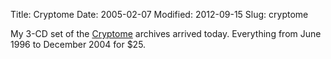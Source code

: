 Title: Cryptome
Date: 2005-02-07
Modified: 2012-09-15
Slug: cryptome

My 3-CD set of the <a href="http://cryptome.org/" >Cryptome</a> archives arrived today. Everything from June 1996 to December 2004 for $25.
